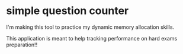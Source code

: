 # simple question counter

I'm making this tool to practice my dynamic memory allocation skills.

This application is meant to help tracking performance on hard exams preparation!!
